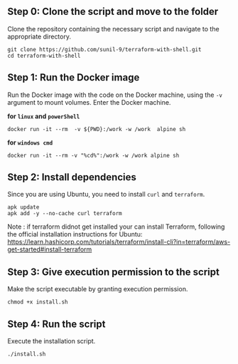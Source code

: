 ## Step 0: Clone the script and move to the folder

Clone the repository containing the necessary script and navigate to the appropriate directory.

```
git clone https://github.com/sunil-9/terraform-with-shell.git
cd terraform-with-shell
```

## Step 1: Run the Docker image

Run the Docker image with the code on the Docker machine, using the `-v` argument to mount volumes. Enter the Docker machine.

**for `linux` and `powerShell`**
```
docker run -it --rm  -v ${PWD}:/work -w /work  alpine sh
```

**for `windows cmd`**
```
docker run -it --rm -v "%cd%":/work -w /work alpine sh
```
## Step 2: Install dependencies

Since you are using Ubuntu, you need to install `curl` and `terraform`.

```
apk update
apk add -y --no-cache curl terraform
```

Note : if terraform didnot get installed your can install Terraform, following the official installation instructions for Ubuntu: https://learn.hashicorp.com/tutorials/terraform/install-cli?in=terraform/aws-get-started#install-terraform

## Step 3: Give execution permission to the script

Make the script executable by granting execution permission.

```
chmod +x install.sh
```

## Step 4: Run the script

Execute the installation script.

```
./install.sh
```

